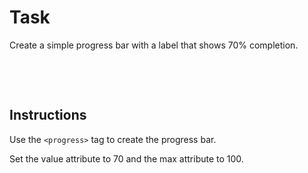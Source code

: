 # Task

Create a simple progress bar with a label that shows 70% completion.

&nbsp;

&nbsp;

## Instructions

Use the `<progress>` tag to create the progress bar.

Set the value attribute to 70 and the max attribute to 100.
